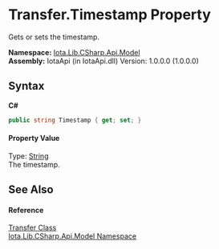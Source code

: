 # Transfer.Timestamp Property 
 

Gets or sets the timestamp.

**Namespace:**&nbsp;<a href="N_Iota_Lib_CSharp_Api_Model">Iota.Lib.CSharp.Api.Model</a><br />**Assembly:**&nbsp;IotaApi (in IotaApi.dll) Version: 1.0.0.0 (1.0.0.0)

## Syntax

**C#**<br />
``` C#
public string Timestamp { get; set; }
```


#### Property Value
Type: <a href="http://msdn2.microsoft.com/en-us/library/s1wwdcbf" target="_blank">String</a><br />The timestamp.

## See Also


#### Reference
<a href="T_Iota_Lib_CSharp_Api_Model_Transfer">Transfer Class</a><br /><a href="N_Iota_Lib_CSharp_Api_Model">Iota.Lib.CSharp.Api.Model Namespace</a><br />